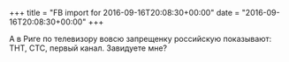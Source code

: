 +++
title = "FB import for 2016-09-16T20:08:30+00:00"
date = "2016-09-16T20:08:30+00:00"
+++

А в Риге по телевизору вовсю запрещенку российскую показывают: ТНТ, СТС, первый канал. Завидуете мне?


